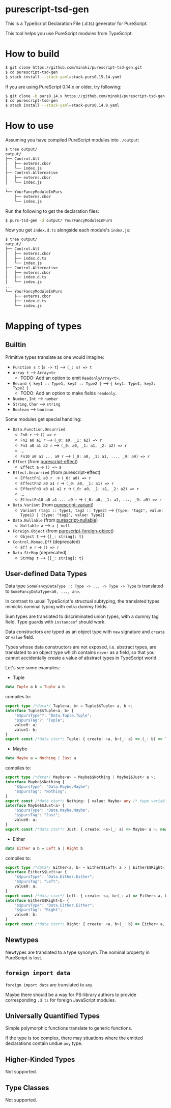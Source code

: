 # purescript-tsd-gen

This is a TypeScript Declaration File (.d.ts) generator for PureScript.

This tool helps you use PureScript modules from TypeScript.

# How to build

```sh
$ git clone https://github.com/minoki/purescript-tsd-gen.git
$ cd purescript-tsd-gen
$ stack install --stack-yaml=stack-purs0.15.14.yaml
```

If you are using PureScript 0.14.x or older, try following:

```sh
$ git clone -b purs0.14.x https://github.com/minoki/purescript-tsd-gen.git
$ cd purescript-tsd-gen
$ stack install --stack-yaml=stack-purs0.14.9.yaml
```

# How to use

Assuming you have compiled PureScript modules into `./output`:

```sh
$ tree output/
output/
├── Control.Alt
│   ├── externs.cbor
│   └── index.js
├── Control.Alternative
│   ├── externs.cbor
│   └── index.js
...
└── YourFancyModuleInPurs
    ├── externs.cbor
    └── index.js
```

Run the following to get the declaration files:

```sh
$ purs-tsd-gen -d output/ YourFancyModuleInPurs
```

Now you get `index.d.ts` alongside each module's `index.js`:

```sh
$ tree output/
output/
├── Control.Alt
│   ├── externs.cbor
│   ├── index.d.ts
│   └── index.js
├── Control.Alternative
│   ├── externs.cbor
│   ├── index.d.ts
│   └── index.js
...
└── YourFancyModuleInPurs
    ├── externs.cbor
    ├── index.d.ts
    └── index.js
```

# Mapping of types

## Builtin

Primitive types translate as one would imagine:

- `Function s t` (`s -> t`) --> `(_: s) => t`
- `Array t` --> `Array<t>`
    - TODO: Add an option to emit `ReadonlyArray<t>`.
- `Record { key1 :: Type1, key2 :: Type2 }` --> `{ key1: Type1, key2: Type2 }`
    - TODO: Add an option to make fields `readonly`.
- `Number`, `Int` --> `number`
- `String`, `Char` --> `string`
- `Boolean` --> `boolean`

Some modules get special handling:

- `Data.Function.Uncurried`
    - `Fn0 r` --> `() => r`
    - `Fn2 a0 a1 r` --> `(_0: a0, _1: a2) => r`
    - `Fn3 a0 a1 a2 r` --> `(_0: a0, _1: a1, _2: a2) => r`
    - ...
    - `Fn10 a0 a1 ... a9 r` --> `(_0: a0, _1: a1, ..., _9: a9) => r`
- `Effect` (from [purescript-effect](https://github.com/purescript/purescript-effect))
    - `Effect a` -> `() => a`
- `Effect.Uncurried` (from purescript-effect)
    - `EffectFn1 a0 r ` -> `(_0: a0) => r`
    - `EffectFn2 a0 a1 r` -> `(_0: a0, _1: a1) => r`
    - `EffectFn3 a0 a1 a2 r` -> `(_0: a0, _1: a1, _2: a2) => r`
    - ...
    - `EffectFn10 a0 a1 ... a9 r` -> `(_0: a0, _1: a1, ..., _9: a9) => r`
- `Data.Variant` (from [purescript-variant](https://github.com/natefaubion/purescript-variant))
    - `Variant (tag1 :: Type1, tag2 :: Type2)` --> `{type: "tag1", value: Type1} | {type: "tag2", value: Type2}`
- `Data.Nullable` (from [purescript-nullable](https://github.com/purescript-contrib/purescript-nullable))
    - `Nullable a` --> `a | null`
- `Foreign.Object` (from [purescript-foreign-object](https://github.com/purescript/purescript-foreign-object))
    - `Object t` --> `{[_: string]: t}`
- `Control.Monad.Eff` (deprecated)
    - `Eff e r` -> `() => r`
- `Data.StrMap` (deprecated)
    - `StrMap t` --> `{[_: string]: t}`

## User-defined Data Types

Data type `SomeFancyDataType :: Type -> ... -> Type -> Type` is translated to `SomeFancyDataType<a0, ..., an>`.

In contrast to usual TypeScript's structual subtyping, the translated types mimicks nominal typing with extra dummy fields.

Sum types are translated to discriminated union types, with a dummy tag field.  Type guards with `instanceof` should work.

Data constructors are typed as an object type with `new` signature and `create` or `value` field.

Types whose data constructors are not exposed, i.e. abstract types, are translated to an object type which contains `never` as a field, so that you cannot accidentally create a value of abstract types in TypeScript world.

Let's see some examples:

- Tuple

```purescript
data Tuple a b = Tuple a b
```

compiles to:

```typescript
export type /*data*/ Tuple<a, b> = Tuple$$Tuple< a, b >;
interface Tuple$$Tuple<a, b> {
    "$$pursType"?: "Data.Tuple.Tuple";
    "$$pursTag"?: "Tuple";
    value0: a;
    value1: b;
}
export const /*data ctor*/ Tuple: { create: <a, b>(_: a) => (_: b) => Tuple< a, b >; new <a, b>(_0: a, _1: b): Tuple$$Tuple< a, b > };
```

- Maybe

```purescript
data Maybe a = Nothing | Just a
```

compiles to:

```typescript
export type /*data*/ Maybe<a> = Maybe$$Nothing | Maybe$$Just< a >;
interface Maybe$$Nothing {
    "$$pursType": "Data.Maybe.Maybe";
    "$$pursTag": "Nothing";
}
export const /*data ctor*/ Nothing: { value: Maybe< any /* type variable a */ >; new (): Maybe$$Nothing };
interface Maybe$$Just<a> {
    "$$pursType": "Data.Maybe.Maybe";
    "$$pursTag": "Just";
    value0: a;
}
export const /*data ctor*/ Just: { create: <a>(_: a) => Maybe< a >; new <a>(_: a): Maybe$$Just< a > };
```

- Either

```purescript
data Either a b = Left a | Right b
```

compiles to:

```typescript
export type /*data*/ Either<a, b> = Either$$Left< a > | Either$$Right< b >;
interface Either$$Left<a> {
    "$$pursType": "Data.Either.Either";
    "$$pursTag": "Left";
    value0: a;
}
export const /*data ctor*/ Left: { create: <a, b>(_: a) => Either< a, b >; new <a>(_: a): Either$$Left< a > };
interface Either$$Right<b> {
    "$$pursType": "Data.Either.Either";
    "$$pursTag": "Right";
    value0: b;
}
export const /*data ctor*/ Right: { create: <a, b>(_: b) => Either< a, b >; new <b>(_: b): Either$$Right< b > };
```

## Newtypes

Newtypes are translated to a type synonym.  The nominal property in PureScript is lost.

## `foreign import data`

`foreign import data` are translated to `any`.

Maybe there should be a way for PS-library authors to provide corresponding `.d.ts` for foreign JavaScript modules.

## Universally Quantified Types

Simple polymorphic functions translate to generic functions.

If the type is too complex, there may situations where the emitted declarations contain undue `any` type.

## Higher-Kinded Types

Not supported.

## Type Classes

Not supported.
